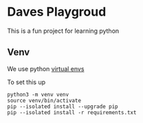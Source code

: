 # Daves Playgroud

This is a fun project for learning python

## Venv

We use python [virtual envs](https://docs.python.org/3/library/venv.html)

To set this up 

```shell
python3 -m venv venv
source venv/bin/activate
pip --isolated install --upgrade pip
pip --isolated install -r requirements.txt
```